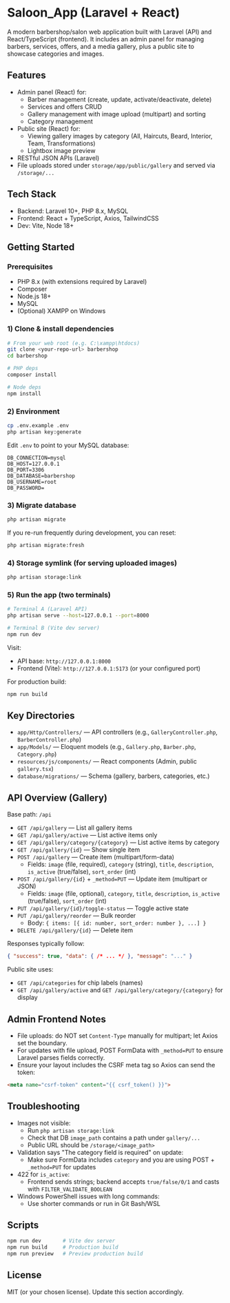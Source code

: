 # Saloon_App (Laravel + React)

A modern barbershop/salon web application built with Laravel (API) and React/TypeScript (frontend). It includes an admin panel for managing barbers, services, offers, and a media gallery, plus a public site to showcase categories and images.

## Features

- Admin panel (React) for:
  - Barber management (create, update, activate/deactivate, delete)
  - Services and offers CRUD
  - Gallery management with image upload (multipart) and sorting
  - Category management
- Public site (React) for:
  - Viewing gallery images by category (All, Haircuts, Beard, Interior, Team, Transformations)
  - Lightbox image preview
- RESTful JSON APIs (Laravel)
- File uploads stored under `storage/app/public/gallery` and served via `/storage/...`

## Tech Stack

- Backend: Laravel 10+, PHP 8.x, MySQL
- Frontend: React + TypeScript, Axios, TailwindCSS
- Dev: Vite, Node 18+

## Getting Started

### Prerequisites
- PHP 8.x (with extensions required by Laravel)
- Composer
- Node.js 18+
- MySQL
- (Optional) XAMPP on Windows

### 1) Clone & install dependencies

```bash
# From your web root (e.g. C:\xampp\htdocs)
git clone <your-repo-url> barbershop
cd barbershop

# PHP deps
composer install

# Node deps
npm install
```

### 2) Environment

```bash
cp .env.example .env
php artisan key:generate
```

Edit `.env` to point to your MySQL database:

```
DB_CONNECTION=mysql
DB_HOST=127.0.0.1
DB_PORT=3306
DB_DATABASE=barbershop
DB_USERNAME=root
DB_PASSWORD=
```

### 3) Migrate database

```bash
php artisan migrate
```

If you re-run frequently during development, you can reset:

```bash
php artisan migrate:fresh
```

### 4) Storage symlink (for serving uploaded images)

```bash
php artisan storage:link
```

### 5) Run the app (two terminals)

```bash
# Terminal A (Laravel API)
php artisan serve --host=127.0.0.1 --port=8000

# Terminal B (Vite dev server)
npm run dev
```

Visit:
- API base: `http://127.0.0.1:8000`
- Frontend (Vite): `http://127.0.0.1:5173` (or your configured port)

For production build:

```bash
npm run build
```

## Key Directories

- `app/Http/Controllers/` — API controllers (e.g., `GalleryController.php`, `BarberController.php`)
- `app/Models/` — Eloquent models (e.g., `Gallery.php`, `Barber.php`, `Category.php`)
- `resources/js/components/` — React components (Admin, public `gallery.tsx`)
- `database/migrations/` — Schema (gallery, barbers, categories, etc.)

## API Overview (Gallery)

Base path: `/api`

- `GET /api/gallery` — List all gallery items
- `GET /api/gallery/active` — List active items only
- `GET /api/gallery/category/{category}` — List active items by category
- `GET /api/gallery/{id}` — Show single item
- `POST /api/gallery` — Create item (multipart/form-data)
  - Fields: `image` (file, required), `category` (string), `title`, `description`, `is_active` (true/false), `sort_order` (int)
- `POST /api/gallery/{id}` + `_method=PUT` — Update item (multipart or JSON)
  - Fields: `image` (file, optional), `category`, `title`, `description`, `is_active` (true/false), `sort_order` (int)
- `PUT /api/gallery/{id}/toggle-status` — Toggle active state
- `PUT /api/gallery/reorder` — Bulk reorder
  - Body: `{ items: [{ id: number, sort_order: number }, ...] }`
- `DELETE /api/gallery/{id}` — Delete item

Responses typically follow:

```json
{ "success": true, "data": { /* ... */ }, "message": "..." }
```

Public site uses:
- `GET /api/categories` for chip labels (names)
- `GET /api/gallery/active` and `GET /api/gallery/category/{category}` for display

## Admin Frontend Notes

- File uploads: do NOT set `Content-Type` manually for multipart; let Axios set the boundary.
- For updates with file upload, POST FormData with `_method=PUT` to ensure Laravel parses fields correctly.
- Ensure your layout includes the CSRF meta tag so Axios can send the token:

```html
<meta name="csrf-token" content="{{ csrf_token() }}">
```

## Troubleshooting

- Images not visible:
  - Run `php artisan storage:link`
  - Check that DB `image_path` contains a path under `gallery/...`
  - Public URL should be `/storage/<image_path>`
- Validation says "The category field is required" on update:
  - Make sure FormData includes `category` and you are using POST + `_method=PUT` for updates
- 422 for `is_active`:
  - Frontend sends strings; backend accepts `true/false/0/1` and casts with `FILTER_VALIDATE_BOOLEAN`
- Windows PowerShell issues with long commands:
  - Use shorter commands or run in Git Bash/WSL

## Scripts

```bash
npm run dev       # Vite dev server
npm run build     # Production build
npm run preview   # Preview production build
```

## License

MIT (or your chosen license). Update this section accordingly.
